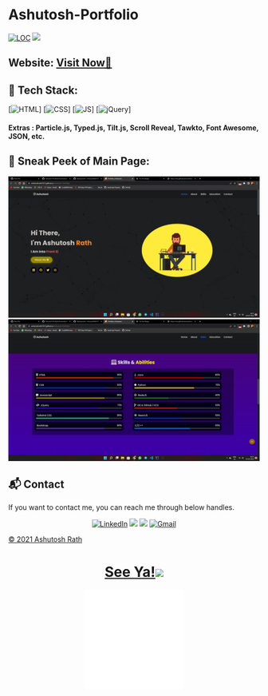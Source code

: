 # Ashutosh-Portfolio

<a href="https://github.com/AshutoshRath1612/Ashutosh-Portfolio"><img src="https://sloc.xyz/github/AshutoshRath1612/Ashutosh-Portfolio" alt="LOC"/></a>
<img src="https://visitor-badge.glitch.me/badge?page_id=AshutoshRath1612.Ashutosh-Portfolio&left_color=black&right_color=yellow" />

<h2> Website: 
<a href="https://ashutoshrath1612.github.io/Ashutosh-Portfolio/" target="_blank">Visit Now🚀</a>
</h2> 

## 📌 Tech Stack:
[![HTML](https://img.shields.io/badge/html5%20-%23E34F26.svg?&style=for-the-badge&logo=html5&logoColor=white)]
[![CSS](https://img.shields.io/badge/css3%20-%231572B6.svg?&style=for-the-badge&logo=css3&logoColor=white)]
[![JS](https://img.shields.io/badge/javascript%20-%23323330.svg?&style=for-the-badge&logo=javascript&logoColor=%23F7DF1E)]
[<img alt="jQuery" src="https://img.shields.io/badge/jquery-%230769AD.svg?style=for-the-badge&logo=jquery&logoColor=white"/>]

#### Extras : Particle.js, Typed.js, Tilt.js, Scroll Reveal, Tawkto, Font Awesome, JSON, etc.



## 📌 Sneak Peek of Main Page:
![mockup720](https://github.com/AshutoshRath1612/Ashutosh-Portfolio/blob/master/assests/images/Screenshot%20(100).png)
![skillsmockup](https://github.com/AshutoshRath1612/Ashutosh-Portfolio/blob/master/assests/images/Screenshot%20(101).png)


<h2>📬 Contact</h2>

If you want to contact me, you can reach me through below handles.

<div align="center">

<a  href="https://www.linkedin.com/in/ashutosh-rath-52370621a/" target="_blank"><img alt="LinkedIn" src="https://img.shields.io/badge/linkedin%20-%230077B5.svg?&style=for-the-badge&logo=linkedin&logoColor=white" /></a>
<a href="https://twitter.com/iam_doomaf" target="_blank"><img src="https://img.shields.io/badge/twitter-%2300acee.svg?&style=for-the-badge&logo=twitter&logoColor=white&alt=twitter" /></a>
<a href="https://www.instagram.com/_ig_doomaf_/" target="_blank"><img src="https://img.shields.io/badge/Instagram-b515ea?style=for-the-badge&logo=instagram&logoColor=white" /></a>
<a href="mailto:ashutoshrath1612@gmail.com"><img  alt="Gmail" src="https://img.shields.io/badge/Gmail-D14836?style=for-the-badge&logo=gmail&logoColor=white" />

</div>

© 2021 Ashutosh Rath

  
  <h1 align="center">See Ya!<img src="https://raw.githubusercontent.com/MartinHeinz/MartinHeinz/master/wave.gif" width="30px"></h1>
  <p align="center"><img  src ="https://github.com/AshutoshRath1612/Ashutosh-Portfolio/blob/master/assests/images/seeya.gif" /></p>
<!-- [![forthebadge](https://forthebadge.com/images/badges/built-with-love.svg)](https://forthebadge.com) -->
